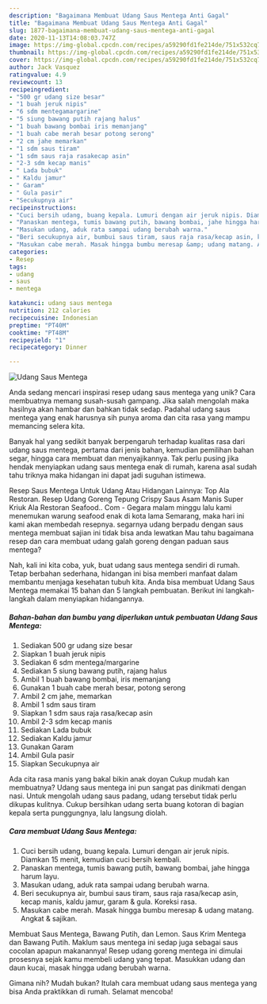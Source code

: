 ```yaml
---
description: "Bagaimana Membuat Udang Saus Mentega Anti Gagal"
title: "Bagaimana Membuat Udang Saus Mentega Anti Gagal"
slug: 1877-bagaimana-membuat-udang-saus-mentega-anti-gagal
date: 2020-11-13T14:08:03.747Z
image: https://img-global.cpcdn.com/recipes/a59290fd1fe214de/751x532cq70/udang-saus-mentega-foto-resep-utama.jpg
thumbnail: https://img-global.cpcdn.com/recipes/a59290fd1fe214de/751x532cq70/udang-saus-mentega-foto-resep-utama.jpg
cover: https://img-global.cpcdn.com/recipes/a59290fd1fe214de/751x532cq70/udang-saus-mentega-foto-resep-utama.jpg
author: Jack Vasquez
ratingvalue: 4.9
reviewcount: 13
recipeingredient:
- "500 gr udang size besar"
- "1 buah jeruk nipis"
- "6 sdm mentegamargarine"
- "5 siung bawang putih rajang halus"
- "1 buah bawang bombai iris memanjang"
- "1 buah cabe merah besar potong serong"
- "2 cm jahe memarkan"
- "1 sdm saus tiram"
- "1 sdm saus raja rasakecap asin"
- "2-3 sdm kecap manis"
- " Lada bubuk"
- " Kaldu jamur"
- " Garam"
- " Gula pasir"
- "Secukupnya air"
recipeinstructions:
- "Cuci bersih udang, buang kepala. Lumuri dengan air jeruk nipis. Diamkan 15 menit, kemudian cuci bersih kembali."
- "Panaskan mentega, tumis bawang putih, bawang bombai, jahe hingga harum layu."
- "Masukan udang, aduk rata sampai udang berubah warna."
- "Beri secukupnya air, bumbui saus tiram, saus raja rasa/kecap asin, kecap manis, kaldu jamur, garam &amp; gula. Koreksi rasa."
- "Masukan cabe merah. Masak hingga bumbu meresap &amp; udang matang. Angkat &amp; sajikan."
categories:
- Resep
tags:
- udang
- saus
- mentega

katakunci: udang saus mentega 
nutrition: 212 calories
recipecuisine: Indonesian
preptime: "PT40M"
cooktime: "PT48M"
recipeyield: "1"
recipecategory: Dinner

---
```



![Udang Saus Mentega](https://img-global.cpcdn.com/recipes/a59290fd1fe214de/751x532cq70/udang-saus-mentega-foto-resep-utama.jpg)

Anda sedang mencari inspirasi resep udang saus mentega yang unik? Cara membuatnya memang susah-susah gampang. Jika salah mengolah maka hasilnya akan hambar dan bahkan tidak sedap. Padahal udang saus mentega yang enak harusnya sih punya aroma dan cita rasa yang mampu memancing selera kita.

Banyak hal yang sedikit banyak berpengaruh terhadap kualitas rasa dari udang saus mentega, pertama dari jenis bahan, kemudian pemilihan bahan segar, hingga cara membuat dan menyajikannya. Tak perlu pusing jika hendak menyiapkan udang saus mentega enak di rumah, karena asal sudah tahu triknya maka hidangan ini dapat jadi suguhan istimewa.

Resep Saus Mentega Untuk Udang Atau Hidangan Lainnya: Top Ala Restoran. Resep Udang Goreng Tepung Crispy Saus Asam Manis Super Kriuk Ala Restoran Seafood.. Com - Gegara malam minggu lalu kami menemukan warung seafood enak di kota lama Semarang, maka hari ini kami akan membedah resepnya. segarnya udang berpadu dengan saus mentega membuat sajian ini tidak bisa anda lewatkan Mau tahu bagaimana resep dan cara membuat udang galah goreng dengan paduan saus mentega?


Nah, kali ini kita coba, yuk, buat udang saus mentega sendiri di rumah. Tetap berbahan sederhana, hidangan ini bisa memberi manfaat dalam membantu menjaga kesehatan tubuh kita. Anda bisa membuat Udang Saus Mentega memakai 15 bahan dan 5 langkah pembuatan. Berikut ini langkah-langkah dalam menyiapkan hidangannya.

<!--inarticleads1-->

##### Bahan-bahan dan bumbu yang diperlukan untuk pembuatan Udang Saus Mentega:

1. Sediakan 500 gr udang size besar
1. Siapkan 1 buah jeruk nipis
1. Sediakan 6 sdm mentega/margarine
1. Sediakan 5 siung bawang putih, rajang halus
1. Ambil 1 buah bawang bombai, iris memanjang
1. Gunakan 1 buah cabe merah besar, potong serong
1. Ambil 2 cm jahe, memarkan
1. Ambil 1 sdm saus tiram
1. Siapkan 1 sdm saus raja rasa/kecap asin
1. Ambil 2-3 sdm kecap manis
1. Sediakan  Lada bubuk
1. Sediakan  Kaldu jamur
1. Gunakan  Garam
1. Ambil  Gula pasir
1. Siapkan Secukupnya air


Ada cita rasa manis yang bakal bikin anak doyan Cukup mudah kan membuatnya? Udang saus mentega ini pun sangat pas dinikmati dengan nasi. Untuk mengolah udang saus padang, udang tersebut tidak perlu dikupas kulitnya. Cukup bersihkan udang serta buang kotoran di bagian kepala serta punggungnya, lalu langsung diolah. 

<!--inarticleads2-->

##### Cara membuat Udang Saus Mentega:

1. Cuci bersih udang, buang kepala. Lumuri dengan air jeruk nipis. Diamkan 15 menit, kemudian cuci bersih kembali.
1. Panaskan mentega, tumis bawang putih, bawang bombai, jahe hingga harum layu.
1. Masukan udang, aduk rata sampai udang berubah warna.
1. Beri secukupnya air, bumbui saus tiram, saus raja rasa/kecap asin, kecap manis, kaldu jamur, garam &amp; gula. Koreksi rasa.
1. Masukan cabe merah. Masak hingga bumbu meresap &amp; udang matang. Angkat &amp; sajikan.


Membuat Saus Mentega, Bawang Putih, dan Lemon. Saus Krim Mentega dan Bawang Putih. Maklum saus mentega ini sedap juga sebagai saus cocolan apapun makanannya! Resep udang goreng mentega ini dimulai prosesnya sejak kamu membeli udang yang tepat. Masukkan udang dan daun kucai, masak hingga udang berubah warna. 

Gimana nih? Mudah bukan? Itulah cara membuat udang saus mentega yang bisa Anda praktikkan di rumah. Selamat mencoba!
